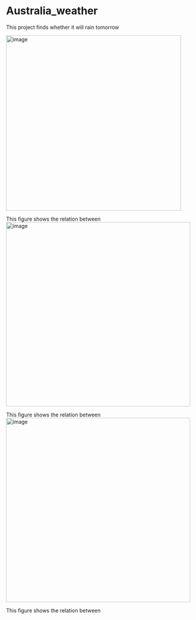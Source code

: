 # Australia_weather
This project finds whether it will rain tomorrow


<img width="475" alt="image" src="https://user-images.githubusercontent.com/64124824/205368436-0549ccde-8579-47ca-9d0d-dc92402e14a7.png">

This figure shows the relation between 
<img width="500" alt="image" src="https://user-images.githubusercontent.com/64124824/205368556-4b2fa784-eefa-466c-9ec7-59905235d4d5.png">

This figure shows the relation between 
<img width="500" alt="image" src="https://user-images.githubusercontent.com/64124824/205368608-6bba282f-d56a-4f81-8cf2-2277d461e4bb.png">

This figure shows the relation between 

